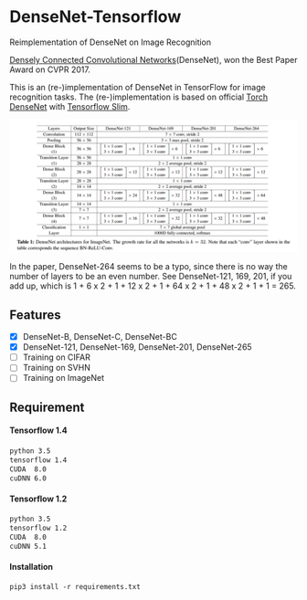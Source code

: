 # DenseNet-Tensorflow
Reimplementation of DenseNet on Image Recognition

[Densely Connected Convolutional Networks](https://arxiv.org/abs/1608.06993)(DenseNet), won the Best Paper Award on CVPR 2017.

This is an (re-)implementation of DenseNet in TensorFlow for image recognition tasks. The (re-)implementation is based on official [Torch DenseNet](https://github.com/liuzhuang13/DenseNet) with [Tensorflow Slim](https://github.com/tensorflow/tensorflow/tree/master/tensorflow/contrib/slim).

![DenseNet Table](https://github.com/NanqingD/DenseNet-Tensorflow/blob/master/images/DenseNet_table.png)

In the paper, DenseNet-264 seems to be a typo, since there is no way the number of layers to be an even number. See DenseNet-121, 169, 201, if you add up, which is 1 + 6 x 2 + 1 + 12 x 2 + 1 + 64 x 2 + 1 + 48 x 2 + 1 + 1 = 265.

## Features
- [x] DenseNet-B, DenseNet-C, DenseNet-BC
- [x] DenseNet-121, DenseNet-169, DenseNet-201, DenseNet-265
- [ ] Training on CIFAR
- [ ] Training on SVHN
- [ ] Training on ImageNet

## Requirement
#### Tensorflow 1.4
```
python 3.5
tensorflow 1.4
CUDA  8.0
cuDNN 6.0
```

#### Tensorflow 1.2
```
python 3.5
tensorflow 1.2
CUDA  8.0
cuDNN 5.1
```

#### Installation
```
pip3 install -r requirements.txt
```
